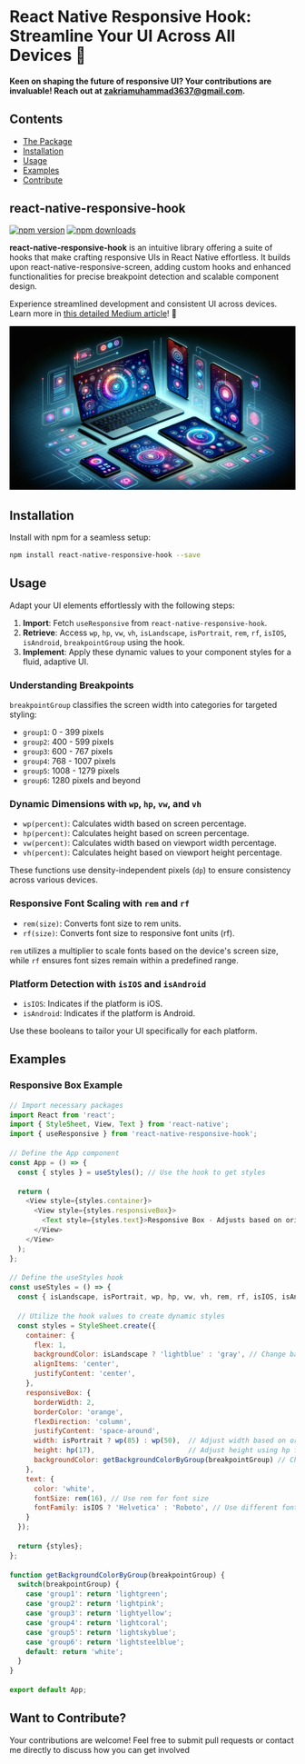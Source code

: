  # React Native Responsive Hook: Streamline Your UI Across All Devices 🚀

#### Keen on shaping the future of responsive UI? Your contributions are invaluable! Reach out at zakriamuhammad3637@gmail.com.


## Contents
- [The Package](#react-native-responsive-hook)
- [Installation](#installation)
- [Usage](#usage)
- [Examples](#examples)
- [Contribute](#pull-requests)

## react-native-responsive-hook

[![npm version](https://badge.fury.io/js/react-native-responsive-hook.svg)](https://npmjs.com/package/react-native-responsive-hook)
[![npm downloads](https://img.shields.io/npm/dm/react-native-responsive-hook.svg)]()

**react-native-responsive-hook** is an intuitive library offering a suite of hooks that make crafting responsive UIs in React Native effortless. It builds upon react-native-responsive-screen, adding custom hooks and enhanced functionalities for precise breakpoint detection and scalable component design.

Experience streamlined development and consistent UI across devices. Learn more in [this detailed Medium article](https://medium.com/@mz-real/creating-responsive-uis-in-react-native-made-easy-with-react-native-responsive-hook-35fa5649cd5f)! 🚀

![React Native Responsive Hook Example](images/readme.png)

## Installation

Install with npm for a seamless setup:

```bash
npm install react-native-responsive-hook --save
```

## Usage

Adapt your UI elements effortlessly with the following steps:

1. **Import**: Fetch `useResponsive` from `react-native-responsive-hook`.
2. **Retrieve**: Access `wp`, `hp`, `vw`, `vh`, `isLandscape`, `isPortrait`, `rem`, `rf`, `isIOS`, `isAndroid`, `breakpointGroup` using the hook.
3. **Implement**: Apply these dynamic values to your component styles for a fluid, adaptive UI.

### Understanding Breakpoints

`breakpointGroup` classifies the screen width into categories for targeted styling:

- `group1`: 0 - 399 pixels
- `group2`: 400 - 599 pixels
- `group3`: 600 - 767 pixels
- `group4`: 768 - 1007 pixels
- `group5`: 1008 - 1279 pixels
- `group6`: 1280 pixels and beyond

### Dynamic Dimensions with `wp`, `hp`, `vw`, and `vh`

- `wp(percent)`: Calculates width based on screen percentage.
- `hp(percent)`: Calculates height based on screen percentage.
- `vw(percent)`: Calculates width based on viewport width percentage.
- `vh(percent)`: Calculates height based on viewport height percentage.

These functions use density-independent pixels (`dp`) to ensure consistency across various devices.

### Responsive Font Scaling with `rem` and `rf`

- `rem(size)`: Converts font size to rem units.
- `rf(size)`: Converts font size to responsive font units (rf).

`rem` utilizes a multiplier to scale fonts based on the device's screen size, while `rf` ensures font sizes remain within a predefined range.

### Platform Detection with `isIOS` and `isAndroid`

- `isIOS`: Indicates if the platform is iOS.
- `isAndroid`: Indicates if the platform is Android.

Use these booleans to tailor your UI specifically for each platform.

## Examples

### Responsive Box Example

```javascript
// Import necessary packages
import React from 'react';
import { StyleSheet, View, Text } from 'react-native';
import { useResponsive } from 'react-native-responsive-hook';

// Define the App component
const App = () => {
  const { styles } = useStyles(); // Use the hook to get styles

  return (
    <View style={styles.container}>
      <View style={styles.responsiveBox}>
        <Text style={styles.text}>Responsive Box - Adjusts based on orientation, screen size, and platform.</Text>
      </View>
    </View>
  );
};

// Define the useStyles hook
const useStyles = () => {
  const { isLandscape, isPortrait, wp, hp, vw, vh, rem, rf, isIOS, isAndroid, breakpointGroup } = useResponsive(); // Destructure all properties from useResponsive
  
  // Utilize the hook values to create dynamic styles
  const styles = StyleSheet.create({
    container: {
      flex: 1,
      backgroundColor: isLandscape ? 'lightblue' : 'gray', // Change background color based on orientation
      alignItems: 'center',
      justifyContent: 'center',
    },
    responsiveBox: {
      borderWidth: 2,
      borderColor: 'orange',
      flexDirection: 'column',
      justifyContent: 'space-around',
      width: isPortrait ? wp(85) : wp(50),  // Adjust width based on orientation
      height: hp(17),                       // Adjust height using hp function
      backgroundColor: getBackgroundColorByGroup(breakpointGroup) // Change box color based on breakpoint group
    },
    text: {
      color: 'white',
      fontSize: rem(16), // Use rem for font size
      fontFamily: isIOS ? 'Helvetica' : 'Roboto', // Use different font families for iOS and Android
    }
  });

  return {styles};
};

function getBackgroundColorByGroup(breakpointGroup) {
  switch(breakpointGroup) {
    case 'group1': return 'lightgreen';
    case 'group2': return 'lightpink';
    case 'group3': return 'lightyellow';
    case 'group4': return 'lightcoral';
    case 'group5': return 'lightskyblue';
    case 'group6': return 'lightsteelblue';
    default: return 'white';
  }
}

export default App;

```


## Want to Contribute?

Your contributions are welcome! Feel free to submit pull requests or contact me directly to discuss how you can get involved
